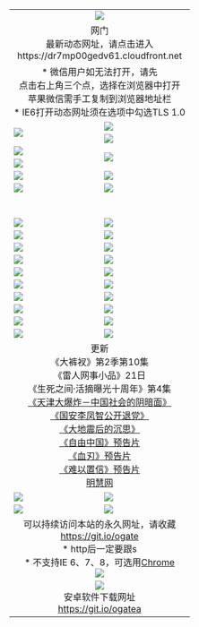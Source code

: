 ﻿<table>
  <tr></tr>
  <tr><td colspan=2 align=center><img src="https://cloud.githubusercontent.com/assets/11880933/13434984/f430fae2-e012-11e5-814f-c2df1e82b247.jpg" /></td></tr>
  <tr><td colspan=2 align=center>网门<br>最新动态网址，请点击进入
<br>https://dr7mp00gedv61.cloudfront.net
    </td>
  </tr>
  <tr>
    <td colspan=2 align=center>* 微信用户如无法打开，请先<br>点击右上角三个点，选择在浏览器中打开<br>苹果微信需手工复制到浏览器地址栏
    <br>* IE6打开动态网址须在选项中勾选TLS 1.0</td>
  </tr>
  <tr>
    <td rowspan=2><a href="https://dr7mp00gedv61.cloudfront.net/ogUP.aspx?name=11DKC.mp4&list=11DKC" target="_blank"><img src="https://dr7mp00gedv61.cloudfront.net/Up/11DKC1.jpg" /></a></td> 
    <td><div><a href="https://dr7mp00gedv61.cloudfront.net/ogUP.aspx?name=LRWS.mp4&list=LRWS" target="_blank"><img src="https://dr7mp00gedv61.cloudfront.net/Up/LRWS.jpg" /></a></td>
   </tr>
  <tr>
    <td><a href="https://dr7mp00gedv61.cloudfront.net/ogNiceVedio.aspx" target="_blank"><img src="https://dr7mp00gedv61.cloudfront.net/Up/11TGKDY.jpg" /></a></td>
  </tr>
  <tr>
    <td><a href="https://dr7mp00gedv61.cloudfront.net/ogUP.aspx?name=JQR.mp4&count=2" target="_blank"><img src="https://dr7mp00gedv61.cloudfront.net/Up/JQR.jpg" /></a></td>   
    <td rowspan=2><a href="https://dr7mp00gedv61.cloudfront.net/ogUP.aspx?name=JP.mp4&count=9" target="_blank"><img src="https://dr7mp00gedv61.cloudfront.net/Up/JP.jpg" /></td>
  </tr>
  <tr>
    <td><a href="https://dr7mp00gedv61.cloudfront.net/ogUP.aspx?name=WH.mp4" target="_blank"><img src="https://dr7mp00gedv61.cloudfront.net/Up/WH.jpg" /></a></td>
  </tr>
  <tr>
    <td><a href="https://dr7mp00gedv61.cloudfront.net/ogUP.aspx?name=SSZJ.mp4&list=SSZJ" target="_blank"><img src="https://dr7mp00gedv61.cloudfront.net/Up/SSZJ.jpg" /></a></td>
    <td><a href="https://dr7mp00gedv61.cloudfront.net/ogUP.aspx?name=1XQK.mp4&count=13" target="_blank"><img src="https://dr7mp00gedv61.cloudfront.net/Up/1XQK.jpg" /></a</td>
  </tr>
  <tr>
    <td><a href="https://dr7mp00gedv61.cloudfront.net/ogUP.aspx?name=ZY.mp4&count=2015|16" target="_blank"><img src="https://dr7mp00gedv61.cloudfront.net/Up/ZY.jpg" /></a</td>
    <td><a href="https://dr7mp00gedv61.cloudfront.net/ogUP.aspx?name=XTFY.mp4&count=B|2,A|24" target="_blank"><img src="https://dr7mp00gedv61.cloudfront.net/Up/XTFY.jpg" /></a></td>
  </tr>
  <tr height="40">
  </tr>
  <tr>
    <td><a href="https://dr7mp00gedv61.cloudfront.net/ogUP.aspx?name=4SQQ.mp4&list=4SQQ" target="_blank"><img src="https://dr7mp00gedv61.cloudfront.net/Up/4SQQ0.jpg"/></a></td>
    <td><a href="https://dr7mp00gedv61.cloudfront.net/ogUP.aspx?name=4SHQ.mp4&list=4SHQ" target="_blank"><img src="https://dr7mp00gedv61.cloudfront.net/Up/4SHQ0.jpg"/></a></td>
  </tr>
  <tr>
    <td><a href="https://dr7mp00gedv61.cloudfront.net/ogUP.aspx?name=4SZG.mp4&list=4SZG" target="_blank"><img src="https://dr7mp00gedv61.cloudfront.net/Up/4SZG0.jpg"/></a></td>
    <td><a href="https://dr7mp00gedv61.cloudfront.net/ogUP.aspx?name=4SDJ.mp4&list=4SDJ" target="_blank"><img src="https://dr7mp00gedv61.cloudfront.net/Up/4SDJ0.jpg"/></a></td>
  </tr>
  <tr>
    <td><a href="https://dr7mp00gedv61.cloudfront.net/ogUP.aspx?name=4SGX.mp4&list=4SGX" target="_blank"><img src="https://dr7mp00gedv61.cloudfront.net/Up/4SGX0.jpg"/></a></td>
    <td><a href="https://dr7mp00gedv61.cloudfront.net/ogUP.aspx?name=4SHD.mp4&list=4SHD" target="_blank"><img src="https://dr7mp00gedv61.cloudfront.net/Up/4SHD0.jpg"/></a></td>
  </tr>
  <tr>
    <td><a href="https://dr7mp00gedv61.cloudfront.net/ogUP.aspx?name=4CTX.mp4&list=4CTX" target="_blank"><img src="https://dr7mp00gedv61.cloudfront.net/Up/4CTX0.jpg"/></a></td>
    <td><a href="https://dr7mp00gedv61.cloudfront.net/ogUP.aspx?name=4CWZ.mp4&list=4CWZ" target="_blank"><img src="https://dr7mp00gedv61.cloudfront.net/Up/4CWZ0.jpg"/></a></td>
  </tr>
  <tr>
    <td><a href="https://dr7mp00gedv61.cloudfront.net/onUP.aspx?name=https://d1qhweuvr3wm0g.cloudfront.net/" target="_blank"><img src="https://dr7mp00gedv61.cloudfront.net/Up/0DTW.jpg"/></a></td>
    <td><a href="https://dr7mp00gedv61.cloudfront.net/onUP.aspx?name=https://d240ns8up8earz.cloudfront.net/acenter/" target="_blank"><img src="https://dr7mp00gedv61.cloudfront.net/Up/0TDW.jpg" /></a></td>
  </tr>
  <tr>
    <td><a href="https://dr7mp00gedv61.cloudfront.net/onUP.aspx?name=https://d4508d6vomz2p.cloudfront.net/gb/nsc413.htm" target="_blank"><img src="https://dr7mp00gedv61.cloudfront.net/Up/0DJY.jpg" /></a></td>
    <td><a href="https://dr7mp00gedv61.cloudfront.net/onUP.aspx?name=https://d3bxwq7vzudb5l.cloudfront.net/xtr/gb/prog204.html" target="_blank"><img src="https://dr7mp00gedv61.cloudfront.net/Up/0XTR.jpg" /></a></td>
  </tr>
  <tr>
    <td><a href="https://dr7mp00gedv61.cloudfront.net/onUP.aspx?name=https://d3aj00iefsmfgc.cloudfront.net/" target="_blank"><img src="https://dr7mp00gedv61.cloudfront.net/Up/0MHW.jpg" /></a></td>
    <td><a href="https://dr7mp00gedv61.cloudfront.net/onUP.aspx?name=https://d1sbg9daat0zu5.cloudfront.net/" target="_blank"><img src="https://dr7mp00gedv61.cloudfront.net/Up/0ZJW.jpg" /></a></td>
  </tr>
  <tr>
    <td><a href="https://dr7mp00gedv61.cloudfront.net/ogUP.aspx?name=0FG.zip" target="_blank"><img src="https://dr7mp00gedv61.cloudfront.net/Up/0FG.jpg" /></a></td>
    <td><a href="https://dr7mp00gedv61.cloudfront.net/ogUP.aspx?name=0FGA.apk" target="_blank"><img src="https://dr7mp00gedv61.cloudfront.net/Up/0FGA.jpg" /></a></td>
  </tr>
  <tr>
    <td><a href="https://dr7mp00gedv61.cloudfront.net/ogUP.aspx?name=0U.zip" target="_blank"><img src="https://dr7mp00gedv61.cloudfront.net/Up/0U.jpg" /></a></td>
    <td><a href="https://dr7mp00gedv61.cloudfront.net/ogUP.aspx?name=0UA.apk" target="_blank"><img src="https://dr7mp00gedv61.cloudfront.net/Up/0UA.jpg" /></a></td>
  </tr>
  <tr>
    <td><a href="https://dr7mp00gedv61.cloudfront.net/ogUP.aspx?name=0iPPOTV.zip" target="_blank"><img src="https://dr7mp00gedv61.cloudfront.net/Up/0iPPOTV.jpg" /></a></td>
    <td><a href="https://dr7mp00gedv61.cloudfront.net/ogUP.aspx?name=0iNTD.apk" target="_blank"><img src="https://dr7mp00gedv61.cloudfront.net/Up/0iNTD.jpg" /></a></td>
  </tr>
  <tr>
    <td colspan=2 align=center>更新<br>
      《大裤衩》第2季第10集<br>
      《雷人网事小品》21日<br>
      《生死之间·活摘曝光十周年》第4集</a><br>
      <a href="https://dr7mp00gedv61.cloudfront.net/ogUP.aspx?name=4TJDBZ.mp4" target="_blank">《天津大爆炸－中国社会的阴暗面》</a><br>
      <a href="https://dr7mp00gedv61.cloudfront.net/ogUP.aspx?name=4LFZ.mp4" target="_blank">《国安李凤智公开退党》</a><br>
      <a href="https://dr7mp00gedv61.cloudfront.net/ogUP.aspx?name=4DDZHDCS.mp4" target="_blank">《大地震后的沉思》</a><br>
      <a href="https://dr7mp00gedv61.cloudfront.net/ogUP.aspx?name=11ZYZG0.mp4" target="_blank">《自由中国》预告片</a><br>
      <a href="https://dr7mp00gedv61.cloudfront.net/ogUP.aspx?name=11XR.mp4" target="_blank">《血刃》预告片</a><br>
      <a href="https://dr7mp00gedv61.cloudfront.net/ogUP.aspx?name=11NYZX.mp4&count=2" target="_blank">《难以置信》预告片</a><br>
      <a href="https://dr7mp00gedv61.cloudfront.net/onUP.aspx?name=https://www.minghui.org/" target="_blank">明慧网</a></td>
    </td>
  </tr>
  <tr>
    <td><a href="https://dr7mp00gedv61.cloudfront.net/ogNice.aspx" target="_blank"><img src="https://cloud.githubusercontent.com/assets/11880933/13720378/f84bb392-e841-11e5-8739-815049dd6ff8.jpg" /></a></td>
    <td><a href="https://dr7mp00gedv61.cloudfront.net/onCO.aspx?ob=600事物&op=增删改&args=WH1~%23类型6新闻%7c%23类型6评论&mode=" target="_blank"><img src="https://cloud.githubusercontent.com/assets/11880933/13720380/04d76a16-e842-11e5-8833-e627daa88802.jpg" /></a></td> 
  </tr>
  <tr>
    <td><a href="https://dr7mp00gedv61.cloudfront.net/ogDY.aspx" target="_blank"><img src="https://cloud.githubusercontent.com/assets/11880933/13720384/11817090-e842-11e5-9571-7dc2f1af9f42.jpg" /></a></td>
    <td><a href="https://dr7mp00gedv61.cloudfront.net/ogST.aspx" target="_blank"><img src="https://cloud.githubusercontent.com/assets/11880933/13720385/1467ea3c-e842-11e5-86df-c96c9a556aaf.jpg" /></a></td> 
  </tr>
  <!--tr>
    <td colspan=2 align=center>
      <微信可扫描以下临时二维码<br/>https://bit.ly/1mBQHW8<br/><a href="https://dr7mp00gedv61.cloudfront.net/Up/0WMGDL3.png" target="_blank"><img src="https://dr7mp00gedv61.cloudfront.net/Up/0WMGD3.png"/></a>
  </tr-->
  <tr>
    <td colspan=2 align=center>可以持续访问本站的永久网址，请收藏<br/><a href="https://git.io/ogate" target="_blank">https://git.io/ogate</a><br/>* http后一定要跟s<br/>* 不支持IE 6、7、8，可选用<a href="http://www.odisk.org/Upload/0ChromePortable.zip">Chrome</a><br/><a href="https://dr7mp00gedv61.cloudfront.net/Up/0WMGDL2.png" target="_blank"><img src="https://dr7mp00gedv61.cloudfront.net/Up/0WMGD2.png"/></a></td>
  </tr>
  <tr>
    <td colspan=2 align=center><a href="https://dr7mp00gedv61.cloudfront.net/ogUP.aspx?name=0oGate.apk" target="_blank"><img src="https://cloud.githubusercontent.com/assets/11880933/13720399/75e143ee-e842-11e5-9f0a-1421f423c80f.jpg" /></a><br>安卓软件下载网址<br><a href="https://git.io/ogatea">https://git.io/ogatea</a></td>
  </tr>
  <!--tr>
    <td colspan=2 align=center>可能失效的动态网址
    </td>
  </tr-->
</table>
